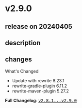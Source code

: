 # v2.9.0

## release on 20240405

## description

## changes

What's Changed

* Update with rewrite 8.23.1
* rewrite-gradle-plugin 6.11.2
* rewrite-maven-plugin 5.27.2

<strong>Full Changelog</strong>: <a class="commit-link" href="https://github.com/openrewrite/rewrite-recipe-bom/compare/v2.8.1...v2.9.0"><tt>v2.8.1...v2.9.0</tt></a>


